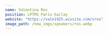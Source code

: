 ```yaml
---
name: Valentina Ros
position: LPTMS Paris-Saclay
website: "https://vale1925.wixsite.com/vros"
image_path: /new_imgs/speakers/ros.webp
---
```

